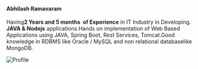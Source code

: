 #### Abhilash Ramavaram

Having**2 Years and 5 months  of Experience** in IT Industry in Developing. **JAVA & Nodejs** applications.Hands on implementation of Web Based Applications using JAVA, Spring
Boot, Rest Services, Tomcat.Good knowledge in RDBMS like Oracle / MySQL and non relational databaselike MongoDB.

![Profile](Images/profile.png)

